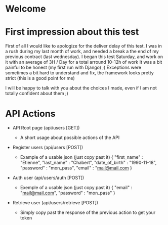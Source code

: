 # Welcome

# First impression about this test
First of all I would like to apologize for the deliver delay of this test.
I was in a rush during my last month of work, and needed a break a the end of my previous contract (last wednesday).
I began this test Saturday, and work on it with an average of 3H / Day for a total arround 10-12h of work
It was a bit painful to be honest (my first run with Django) ;) Exceptions were sometimes a bit hard to understand and fix, the framework looks pretty strict (this is a good point for me)

I will be happy to talk with you about the choices I made, even if I am not totally confident about them ;) 

# API Actions
* API Root page (api/users [GET])
    * A short usage about possible actions of the API

* Register users (api/users [POST])
    * Example of a usable json (just copy past it)
{ "first_name" : "Etienne", "last_name" : "Chabert", "date_of_birth" : "1990-11-18", "password" : "mon_pass", "email" : "mail@mail.com }

* Auth user (api/users/auth [POST])
    * Exemple of a usable json (just copy past it)
{ "email" : "mail@mail.com", "password" : "mon_pass" }

* Retrieve user (api/users/retrieve [POST])
    * Simply copy past the response of the previous action to get your token
